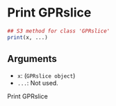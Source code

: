 # Print GPRslice

```r
## S3 method for class 'GPRslice'
print(x, ...)
```

## Arguments

- `x`: (`GPRslice object`)
- `...`: Not used.

Print GPRslice